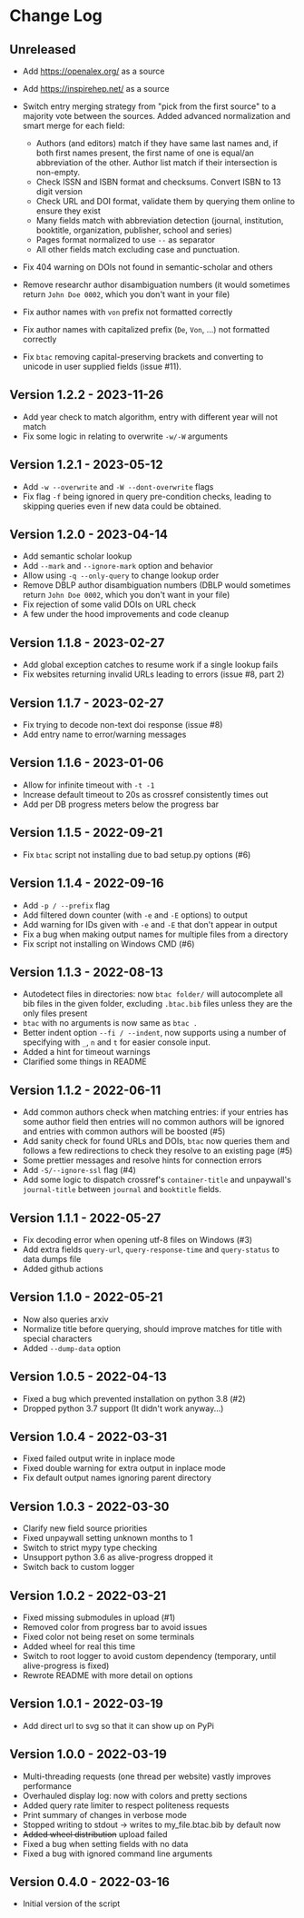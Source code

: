 # Change Log

## Unreleased

- Add https://openalex.org/ as a source
- Add https://inspirehep.net/ as a source
- Switch entry merging strategy from "pick from the first source" to a majority
  vote between the sources. Added advanced normalization and smart merge for each field:
  - Authors (and editors) match if they have same last names and, if both first
    names present, the first name of one is equal/an abbreviation of the other.
    Author list match if their intersection is non-empty.
  - Check ISSN and ISBN format and checksums. Convert ISBN to 13 digit version
  - Check URL and DOI format, validate them by querying them online to ensure they
    exist
  - Many fields match with abbreviation detection (journal, institution, booktitle,
    organization, publisher, school and series)
  - Pages format normalized to use `--` as separator
  - All other fields match excluding case and punctuation.

- Fix 404 warning on DOIs not found in semantic-scholar and others
- Remove researchr author disambiguation numbers (it would sometimes return
  `John Doe 0002`, which you don't want in your file)
- Fix author names with `von` prefix not formatted correctly
- Fix author names with capitalized prefix (`De`, `Von`, ...) not formatted correctly
- Fix `btac` removing capital-preserving brackets and converting to unicode in
  user supplied fields (issue #11).

## Version 1.2.2 - 2023-11-26

- Add year check to match algorithm, entry with different year will not match
- Fix some logic in relating to overwrite `-w/-W` arguments

## Version 1.2.1 - 2023-05-12

- Add `-w --overwrite` and `-W --dont-overwrite` flags
- Fix flag `-f` being ignored in query pre-condition checks, leading
  to skipping queries even if new data could be obtained.

## Version 1.2.0 - 2023-04-14

- Add semantic scholar lookup
- Add `--mark` and `--ignore-mark` option and behavior
- Allow using `-q --only-query` to change lookup order
- Remove DBLP author disambiguation numbers (DBLP would sometimes return `John
  Doe 0002`, which you don't want in your file)
- Fix rejection of some valid DOIs on URL check
- A few under the hood improvements and code cleanup

## Version 1.1.8 - 2023-02-27

- Add global exception catches to resume work if a single lookup fails
- Fix websites returning invalid URLs leading to errors (issue #8, part 2)

## Version 1.1.7 - 2023-02-27

- Fix trying to decode non-text doi response (issue #8)
- Add entry name to error/warning messages

## Version 1.1.6 - 2023-01-06

- Allow for infinite timeout with `-t -1`
- Increase default timeout to 20s as crossref consistently times out
- Add per DB progress meters below the progress bar

## Version 1.1.5 - 2022-09-21

- Fix `btac` script not installing due to bad setup.py options (#6)

## Version 1.1.4 - 2022-09-16

- Add `-p / --prefix` flag
- Add filtered down counter (with `-e` and `-E` options) to output
- Add warning for IDs given with `-e` and `-E` that don't appear in output
- Fix a bug when making output names for multiple files from a directory
- Fix script not installing on Windows CMD (#6)

## Version 1.1.3 - 2022-08-13

- Autodetect files in directories: now `btac folder/` will autocomplete all bib
  files in the given folder, excluding `.btac.bib` files unless they are the
  only files present
- `btac` with no arguments is now same as `btac .`
- Better indent option `--fi / --indent`, now supports using a number of
  specifying with `_`, `n` and `t` for easier console input.
- Added a hint for timeout warnings
- Clarified some things in README

## Version 1.1.2 - 2022-06-11

- Add common authors check when matching entries: if your entries has some
  author field then entries will no common authors will be ignored and entries
  with common authors will be boosted (#5)
- Add sanity check for found URLs and DOIs, `btac` now queries them and follows
  a few redirections to check they resolve to an existing page (#5)
- Some prettier messages and resolve hints for connection errors
- Add `-S/--ignore-ssl` flag (#4)
- Add some logic to dispatch crossref's `container-title` and unpaywall's
  `journal-title` between `journal` and `booktitle` fields.

## Version 1.1.1 - 2022-05-27

- Fix decoding error when opening utf-8 files on Windows (#3)
- Add extra fields `query-url`, `query-response-time` and `query-status` to data
  dumps file
- Added github actions

## Version 1.1.0 - 2022-05-21

- Now also queries arxiv
- Normalize title before querying, should improve matches for title with special
  characters
- Added `--dump-data` option

## Version 1.0.5 - 2022-04-13

- Fixed a bug which prevented installation on python 3.8 (#2)
- Dropped python 3.7 support (It didn't work anyway...)

## Version 1.0.4 - 2022-03-31

- Fixed failed output write in inplace mode
- Fixed double warning for extra output in inplace mode
- Fix default output names ignoring parent directory

## Version 1.0.3 - 2022-03-30

- Clarify new field source priorities
- Fixed unpaywall setting unknown months to 1
- Switch to strict mypy type checking
- Unsupport python 3.6 as alive-progress dropped it
- Switch back to custom logger

## Version 1.0.2 - 2022-03-21

- Fixed missing submodules in upload (#1)
- Removed color from progress bar to avoid issues
- Fixed color not being reset on some terminals
- Added wheel for real this time
- Switch to root logger to avoid custom dependency (temporary, until
  alive-progress is fixed)
- Rewrote README with more detail on options

## Version 1.0.1 - 2022-03-19

- Add direct url to svg so that it can show up on PyPi

## Version 1.0.0 - 2022-03-19

- Multi-threading requests (one thread per website) vastly improves performance
- Overhauled display log: now with colors and pretty sections
- Added query rate limiter to respect politeness requests
- Print summary of changes in verbose mode
- Stopped writing to stdout -> writes to my_file.btac.bib by default now
- ~~Added wheel distribution~~ upload failed
- Fixed a bug when setting fields with no data
- Fixed a bug with ignored command line arguments

## Version 0.4.0 - 2022-03-16

- Initial version of the script
